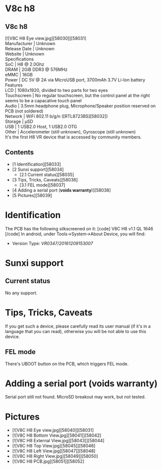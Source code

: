 # V8c h8
V8c h8  
---  
[![V8C H8 Eye view.jpg][58030]][58031]  
Manufacturer |  Unknown   
Release Date |  Unknown   
Website |  Unknown   
Specifications   
SoC |  H8 @ 2.0Ghz   
DRAM |  2GiB DDR3 @ 576MHz   
eMMC |  16GB   
Power |  DC 5V @ 2A via MicroUSB port, 3700mAh 3.7V Li-Ion battery   
Features   
LCD |  1080x1920, divided to two parts for two eyes   
Touchscreen |  No regular touchscreen, but the control panel at the right seems to be a capacative touch panel   
Audio |  3.5mm headphone plug, Microphone/Speaker position reserved on PCB (not soldered)   
Network |  WiFi 802.11 b/g/n ([RTL8723BS][58032])   
Storage |  µSD   
USB |  1 USB2.0 Host, 1 USB2.0 OTG   
Other |  Accelerometer (still unknown), Gyroscope (still unknown)   
It's the first H8 VR device that is accessed by community members. 
## Contents
  * [1 Identification][58033]
  * [2 Sunxi support][58034]
    * [2.1 Current status][58035]
  * [3 Tips, Tricks, Caveats][58036]
    * [3.1 FEL mode][58037]
  * [4 Adding a serial port (**voids warranty**)][58038]
  * [5 Pictures][58039]

# Identification
The PCB has the following silkscreened on it: 
[code] 
    V8C H8 v1.1
    QL 1646
[/code]
In android, under Tools->System->About Device, you will find: 
  * Version Type: _VR0347/20161209153007_

# Sunxi support
## Current status
No any support. 
# Tips, Tricks, Caveats
If you get such a device, please carefully read its user manual (if it's in a language that you can read), otherwise you will be not able to use this device. 
## FEL mode
There's UBOOT button on the PCB, which triggers FEL mode. 
# Adding a serial port (**voids warranty**)
Serial port still not found. 
MicroSD breakout may work, but not tested. 
# Pictures
  * [![V8C H8 Eye view.jpg][58040]][58031]
  * [![V8C H8 Bottom View.jpg][58041]][58042]
  * [![V8C H8 External View.jpg][58043]][58044]
  * [![V8C H8 Top View.jpg][58045]][58046]
  * [![V8C H8 Left View.jpg][58047]][58048]
  * [![V8C H8 Right View.jpg][58049]][58050]
  * [![V8C H8 PCB.jpg][58051]][58052]
